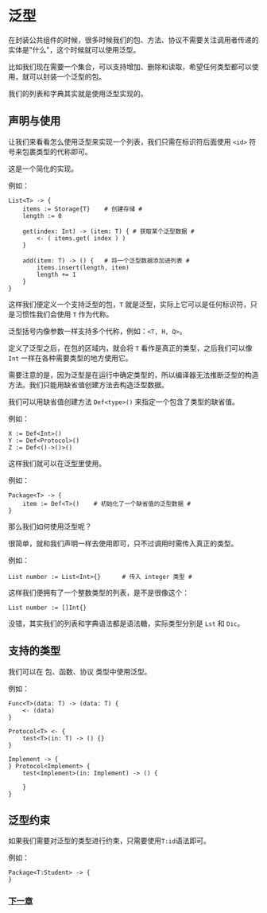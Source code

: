 # 泛型
在封装公共组件的时候，很多时候我们的包、方法、协议不需要关注调用者传递的实体是"什么"，这个时候就可以使用泛型。  

比如我们现在需要一个集合，可以支持增加、删除和读取，希望任何类型都可以使用，就可以封装一个泛型的包。 

我们的列表和字典其实就是使用泛型实现的。

## 声明与使用
让我们来看看怎么使用泛型来实现一个列表，我们只需在标识符后面使用 `<id>` 符号来包裹类型的代称即可。

这是一个简化的实现。

例如：
```
List<T> -> {
    items := Storage{T}    # 创建存储 #
    length := 0

    get(index: Int) -> (item: T) { # 获取某个泛型数据 #
        <- ( items.get( index ) )
    }

    add(item: T) -> () {   # 将一个泛型数据添加进列表 #
        items.insert(length, item)
        length += 1
    }
}
```
这样我们便定义一个支持泛型的包，`T` 就是泛型，实际上它可以是任何标识符，只是习惯性我们会使用 `T` 作为代称。

泛型括号内像参数一样支持多个代称，例如：`<T, H, Q>`。

定义了泛型之后，在包的区域内，就会将 `T` 看作是真正的类型，之后我们可以像 `Int` 一样在各种需要类型的地方使用它。

需要注意的是，因为泛型是在运行中确定类型的，所以编译器无法推断泛型的构造方法。我们只能用缺省值创建方法去构造泛型数据。

我们可以用缺省值创建方法 `Def<type>()` 来指定一个包含了类型的缺省值。

例如：
```
X := Def<Int>()
Y := Def<Protocol>()
Z := Def<()->()>()
```

这样我们就可以在泛型里使用。

例如：
```
Package<T> -> {
    item := Def<T>()    # 初始化了一个缺省值的泛型数据 #
}
```
那么我们如何使用泛型呢？

很简单，就和我们声明一样去使用即可，只不过调用时需传入真正的类型。

例如：
```
List number := List<Int>{}      # 传入 integer 类型 #
```
这样我们便拥有了一个整数类型的列表，是不是很像这个：
```
List number := []Int{}
```
没错，其实我们的列表和字典语法都是语法糖，实际类型分别是 `Lst` 和 `Dic`。
## 支持的类型
我们可以在 包、函数、协议 类型中使用泛型。

例如：
```
Func<T>(data: T) -> (data: T) {
    <- (data)
}

Protocol<T> <- {
    test<T>(in: T) -> () {}
}

Implement -> {
} Protocol<Implement> {
    test<Implement>(in: Implement) -> () {
        
    }
}
```
## 泛型约束
如果我们需要对泛型的类型进行约束，只需要使用`T:id`语法即可。

例如：
```
Package<T:Student> -> {
}
```
### [下一章](annotation.md)